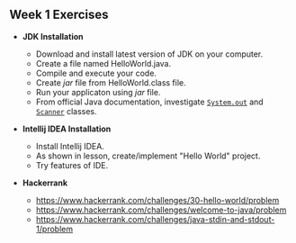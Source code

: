 ## Week 1 Exercises
- **JDK Installation**
    * Download and install latest version of JDK on your computer.
    * Create a file named HelloWorld.java.
    * Compile and execute your code.
    * Create *jar* file from HelloWorld.class file.
    * Run your applicaton using *jar* file.
    * From official Java documentation, investigate [```System.out```](https://docs.oracle.com/javase/7/docs/api/java/lang/System.html) and [```Scanner```](https://docs.oracle.com/javase/8/docs/api/java/util/Scanner.html) classes.

- **Intellij IDEA Installation**
    * Install Intellij IDEA.
    * As shown in lesson, create/implement "Hello World" project.
    * Try features of IDE.

- **Hackerrank**
    * https://www.hackerrank.com/challenges/30-hello-world/problem
    * https://www.hackerrank.com/challenges/welcome-to-java/problem
    * https://www.hackerrank.com/challenges/java-stdin-and-stdout-1/problem
